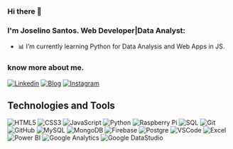 ### Hi there 👋

<!--
**joselinosantosti/joselinosantosti** is a ✨ _special_ ✨ repository because its `README.md` (this file) appears on your GitHub profile.
-->
### I'm Joselino Santos. Web Developer|Data Analyst:

<!--- 🔭 I’m currently working on Personal Web Projects.-->
- :bar_chart: I’m currently learning Python for Data Analysis and Web Apps in JS.

### know more about me.
[![Linkedin](https://img.shields.io/badge/-Linkedin-blue?style=flat-square&logo=Linkedin&logoColor=white&link=https://www.linkedin.com/in/joselino-santos/)](https://www.linkedin.com/in/joselino-santos/)
[![Blog](https://img.shields.io/badge/Medium-black?style=flat-square&logo=Medium&logoColor=white&link=https://medium.com/@joselinosantos)](https://medium.com/@joselinosantos)
[![Instagram](https://img.shields.io/badge/Instagram-blueviolet?style=flat-square&logo=Instagram&logoColor=white&link=https://instagram.com/joselino_santos)](https://instagram.com/joselino_santos)

## Technologies and Tools<br>
![HTML5](https://img.shields.io/badge/-HTML5-E34F26?style=flat-square&logo=html5&logoColor=white)
![CSS3](https://img.shields.io/badge/-CSS3-1572B6?style=flat-square&logo=css3)
![JavaScript](https://img.shields.io/badge/-JavaScript-black?style=flat-square&logo=javascript)
![Python](https://img.shields.io/badge/-Python-ffd343?style=flat-square&logo=python&logoColor=white)
![Raspberry Pi](https://img.shields.io/badge/-RaspberryPi-c51d4a?style=flat-square&logo=raspberry-pi)
![SQL](https://img.shields.io/badge/-SQL-000000?style=flat-square&logo=sql)
![Git](https://img.shields.io/badge/-Git-black?style=flat-square&logo=git)
![GitHub](https://img.shields.io/badge/-GitHub-181717?style=flat-square&logo=github)
![MySQL](https://img.shields.io/badge/-MySQL-4479A1?style=flat-square&logo=mysql&logoColor=white)
![MongoDB](https://img.shields.io/badge/-MongoDB-black?style=flat-square&logo=mongodb)
![Firebase](https://img.shields.io/badge/Firebase-FFCA28?style=flat-square&logo=firebase&logoColor=white)
![Postgre](https://img.shields.io/badge/Postgre-326690?style=flat-square&logo=postgresql&logoColor=white)
![VSCode](https://img.shields.io/badge/-VSCode-007ACC?style=flat-square&logo=visual-studio-code&logoColor=white)
![Excel](https://img.shields.io/badge/-Excel-107c41?style=flat-square&logo=excel&logoColor=white)
![Power BI](https://img.shields.io/badge/-PowerBI-f2c811?style=flat-square&logo=power-bi&logoColor=white)
![Google Analytics](https://img.shields.io/badge/-GoogleAnalytics-f2a600?style=flat-square&logo=google-analytics&logoColor=white)
![Google DataStudio](https://img.shields.io/badge/-GoogleDataStudio-1a73e8?style=flat-square&logo=google-ds&logoColor=white)
